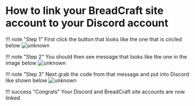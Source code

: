 # How to link your BreadCraft site account to your Discord account

!!! note "Step 1"
    First click the button that looks like the one that is circled below
    ![unknown](https://cdn.discordapp.com/attachments/881396607218753607/955438856113623090/unknown.png?size=4096)

!!! note "Step 2"
    You should then see message that looks like the one in the image below
    ![unknown](https://cdn.discordapp.com/attachments/881396607218753607/955439018567421952/unknown.png?size=4096)

!!! note "Step 3"
    Next grab the code from that message and put into Discord like shown below
    ![unknown](https://cdn.discordapp.com/attachments/881396607218753607/955439252706058271/unknown.png?size=4096)


!!! success "Congrats"
    Your Discord and BreadCraft site accounts are now linked